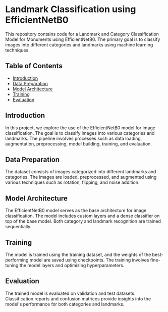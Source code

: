 # Landmark Classification using EfficientNetB0

This repository contains code for a Landmark and Category Classification Model for Monuments using EfficientNetB0. The primary goal is to classify images into different categories and landmarks using machine learning techniques.

## Table of Contents

- [Introduction](#introduction)
- [Data Preparation](#data-preparation)
- [Model Architecture](#model-architecture)
- [Training](#training)
- [Evaluation](#evaluation)

## Introduction

In this project, we explore the use of the EfficientNetB0 model for image classification. The goal is to classify images into various categories and landmarks. The pipeline involves processes such as data loading, augmentation, preprocessing, model building, training, and evaluation.

## Data Preparation

The dataset consists of images categorized into different landmarks and categories. The images are loaded, preprocessed, and augmented using various techniques such as rotation, flipping, and noise addition.

## Model Architecture

The EfficientNetB0 model serves as the base architecture for image classification. The model includes custom layers and a dense classifier on top of the base model. Both category and landmark recognition are trained sequentially.

## Training

The model is trained using the training dataset, and the weights of the best-performing model are saved using checkpoints. The training involves fine-tuning the model layers and optimizing hyperparameters.

## Evaluation

The trained model is evaluated on validation and test datasets. Classification reports and confusion matrices provide insights into the model's performance for both categories and landmarks.

